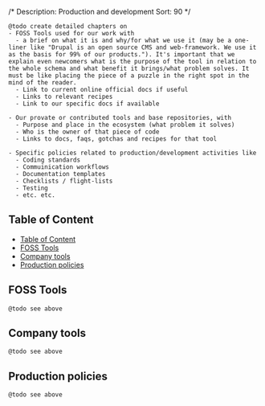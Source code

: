 /*
Description: Production and development
Sort: 90
*/

    @todo create detailed chapters on
    - FOSS Tools used for our work with
      - a brief on what it is and why/for what we use it (may be a one-liner like "Drupal is an open source CMS and web-framework. We use it as the basis for 99% of our products."). It's important that we explain even newcomers what is the purpose of the tool in relation to the whole schema and what benefit it brings/what problem solves. It must be like placing the piece of a puzzle in the right spot in the mind of the reader.
      - Link to current online official docs if useful
      - Links to relevant recipes
      - Link to our specific docs if available

    - Our provate or contributed tools and base repositories, with
      - Purpose and place in the ecosystem (what problem it solves)
      - Who is the owner of that piece of code
      - Links to docs, faqs, gotchas and recipes for that tool

    - Specific policies related to production/development activities like
      - Coding standards
      - Commuinication workflows
      - Documentation templates
      - Checklists / flight-lists
      - Testing
      - etc. etc.

## Table of Content

- [Table of Content](#table-of-content)
- [FOSS Tools](#foss-tools)
- [Company tools](#company-tools)
- [Production policies](#production-policies)

## FOSS Tools

    @todo see above

## Company tools

    @todo see above

## Production policies

    @todo see above

